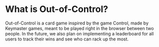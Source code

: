 # What is Out-of-Control?

Out-of-Control is a card game inspired by the game Control, made by Keymaster games, meant to be played right in the browser between two people. In the future, we also plan on implementing a leaderboard for all users to track their wins and see who can rack up the most.
